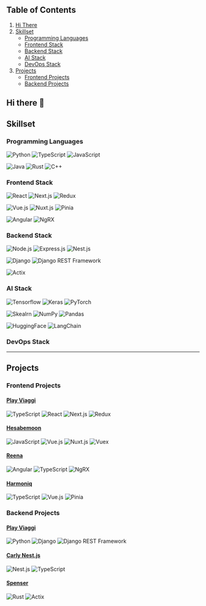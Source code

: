 [actixImg]: https://img.shields.io/badge/actix-000000?style=for-the-badge&logo=actix&logoColor=white

## Table of Contents
1. [Hi There](#intro)
2. [Skillset](#skillset)
   * [Programming Languages](#programming-languages)
   * [Frontend Stack](#frontend-stack)
   * [Backend Stack](#backend-stack)
   * [AI Stack](#ai-stack)
   * [DevOps Stack](#devops-stack)
3. [Projects](#projects)
   * [Frontend Projects](#frontend-projects)
   * [Backend Projects](#backend-projects)


## <a name="intro">Hi there 👋</a>

##  <a name="skillset">Skillset</a>
### <a name="programming-languages">Programming Languages</a>
![Python](https://img.shields.io/badge/Python-FFD43B?style=for-the-badge&logo=python&logoColor=blue)
![TypeScript](https://img.shields.io/badge/TypeScript-007ACC?style=for-the-badge&logo=typescript&logoColor=white)
![JavaScript](https://img.shields.io/badge/JavaScript-323330?style=for-the-badge&logo=javascript&logoColor=F7DF1E)

![Java](https://img.shields.io/badge/Java-ED8B00?style=for-the-badge&logo=openjdk&logoColor=white)
![Rust](https://img.shields.io/badge/Rust-8F0000?style=for-the-badge&logo=rust&logoColor=white)
![C++](https://img.shields.io/badge/C%2B%2B-00599C?style=for-the-badge&logo=c%2B%2B&logoColor=white)

### <a id="frontend-stack">Frontend Stack</a>
![React](https://img.shields.io/badge/React-20232A?style=for-the-badge&logo=react&logoColor=61DAFB)
![Next.js](https://img.shields.io/badge/next%20js-000000?style=for-the-badge&logo=nextdotjs&logoColor=white)
![Redux](https://img.shields.io/badge/Redux-593D88?style=for-the-badge&logo=redux&logoColor=white)

![Vue.js](https://img.shields.io/badge/Vue%20js-35495E?style=for-the-badge&logo=vuedotjs&logoColor=4FC08D)
![Nuxt.js](https://img.shields.io/badge/nuxt%20js-00C58E?style=for-the-badge&logo=nuxt&logoColor=white)
![Pinia](https://img.shields.io/badge/Pinia-yellow?style=for-the-badge&logo=piniadotjs%20saga&logoColor=999999)

![Angular](https://img.shields.io/badge/Angular-DD0031?style=for-the-badge&logo=angular&logoColor=white)
![NgRX](https://img.shields.io/badge/NgRX-512BD4?style=for-the-badge&logo=ngrx&logoColor=white)

### <a id="backend-stack">Backend Stack</a>
![Node.js](https://img.shields.io/badge/Node%20js-339933?style=for-the-badge&logo=nodedotjs&logoColor=white)
![Express.js](https://img.shields.io/badge/Express%20js-000000?style=for-the-badge&logo=express&logoColor=white)
![Nest.js](https://img.shields.io/badge/nestjs-E0234E?style=for-the-badge&logo=nestjs&logoColor=white)

![Django](https://img.shields.io/badge/Django-092E20?style=for-the-badge&logo=django&logoColor=green)
![Django REST Framework](https://img.shields.io/badge/django%20rest-ff1709?style=for-the-badge&logo=django&logoColor=white)

![Actix](https://img.shields.io/badge/Actix-7036ab?style=for-the-badge&logo=actix&logoColor=white)

### <a id="ai-stack">AI Stack</a>
![Tensorflow](https://img.shields.io/badge/TensorFlow-FF6F00?style=for-the-badge&logo=TensorFlow&logoColor=white)
![Keras](https://img.shields.io/badge/Keras-D00000?style=for-the-badge&logo=Keras&logoColor=white)
![PyTorch](https://img.shields.io/badge/PyTorch-EE4C2C?style=for-the-badge&logo=pytorch&logoColor=white)

![Skealrn](https://img.shields.io/badge/scikit_learn-F7931E?style=for-the-badge&logo=scikit-learn&logoColor=white)
![NumPy](https://img.shields.io/badge/Numpy-777BB4?style=for-the-badge&logo=numpy&logoColor=white)
![Pandas](https://img.shields.io/badge/Pandas-2C2D72?style=for-the-badge&logo=pandas&logoColor=white)

![HuggingFace](https://img.shields.io/badge/-HuggingFace-FDEE21?style=for-the-badge&logo=HuggingFace&logoColor=black)
![LangChain](https://img.shields.io/badge/langchain-1C3C3C?style=for-the-badge&logo=langchain&logoColor=white)

### <a id="devopsStack">DevOps Stack</a>
---

## <a name="projects">Projects</a>
### <a id="frontend-projects">Frontend Projects</a>

#### <a href="https://www.ctatuscolana.it/">Play Viaggi</a>
![TypeScript](https://img.shields.io/badge/TypeScript-007ACC?style=for-the-badge&logo=typescript&logoColor=white)
![React](https://img.shields.io/badge/React-20232A?style=for-the-badge&logo=react&logoColor=61DAFB)
![Next.js](https://img.shields.io/badge/next%20js-000000?style=for-the-badge&logo=nextdotjs&logoColor=white)
![Redux](https://img.shields.io/badge/Redux-593D88?style=for-the-badge&logo=redux&logoColor=white)

#### <a href="https://github.com/SajjadHadi/Hesabemoon">Hesabemoon</a>
![JavaScript](https://img.shields.io/badge/JavaScript-323330?style=for-the-badge&logo=javascript&logoColor=F7DF1E)
![Vue.js](https://img.shields.io/badge/Vue%20js-35495E?style=for-the-badge&logo=vuedotjs&logoColor=4FC08D)
![Nuxt.js](https://img.shields.io/badge/nuxt%20js-00C58E?style=for-the-badge&logo=nuxt&logoColor=white)
![Vuex](https://img.shields.io/badge/Vuex-00C58E?style=for-the-badge&logo=vuex%20saga&logoColor=999999)

#### <a href="https://github.com/SajjadHadi/reena" id="reena">Reena</a>
![Angular](https://img.shields.io/badge/Angular-DD0031?style=for-the-badge&logo=angular&logoColor=white)
![TypeScript](https://img.shields.io/badge/TypeScript-007ACC?style=for-the-badge&logo=typescript&logoColor=white)
![NgRX](https://img.shields.io/badge/NgRX-512BD4?style=for-the-badge&logo=ngrx&logoColor=white)

#### <a href="https://github.com/SajjadHadi/Harmoniq" id="harmoniq">Harmoniq</a>
![TypeScript](https://img.shields.io/badge/TypeScript-007ACC?style=for-the-badge&logo=typescript&logoColor=white)
![Vue.js](https://img.shields.io/badge/Vue%20js-35495E?style=for-the-badge&logo=vuedotjs&logoColor=4FC08D)
![Pinia](https://img.shields.io/badge/Pinia-yellow?style=for-the-badge&logo=piniadotjs%20saga&logoColor=999999)

### <a name="backend-projects">Backend Projects</a>

#### <a href="https://www.ctatuscolana.it/">Play Viaggi</a>
![Python](https://img.shields.io/badge/Python-FFD43B?style=for-the-badge&logo=python&logoColor=blue)
![Django](https://img.shields.io/badge/Django-092E20?style=for-the-badge&logo=django&logoColor=green)
![Django REST Framework](https://img.shields.io/badge/django%20rest-ff1709?style=for-the-badge&logo=django&logoColor=white)

#### <a href="https://github.com/SajjadHadi/Carly-Nest.js" name="carly-nestjs">Carly Nest.js</a>
![Nest.js](https://img.shields.io/badge/nestjs-E0234E?style=for-the-badge&logo=nestjs&logoColor=white)
![TypeScript](https://img.shields.io/badge/TypeScript-007ACC?style=for-the-badge&logo=typescript&logoColor=white)

#### <a href="https://github.com/SajjadHadi/Spenser" name="spenser">Spenser</a>
![Rust](https://img.shields.io/badge/Rust-8F0000?style=for-the-badge&logo=rust&logoColor=white)
![Actix](https://img.shields.io/badge/Actix-7036ab?style=for-the-badge&logo=actix&logoColor=white)

<!--
**SajjadHadi/sajjadhadi** is a ✨ _special_ ✨ repository because its `README.md` (this file) appears on your GitHub profile.

Here are some ideas to get you started:

- 🔭 I’m currently working on ...
- 🌱 I’m currently learning ...
- 👯 I’m looking to collaborate on ...
- 🤔 I’m looking for help with ...
- 💬 Ask me about ...
- 📫 How to reach me: ...
- 😄 Pronouns: ...
- ⚡ Fun fact: ...
-->
